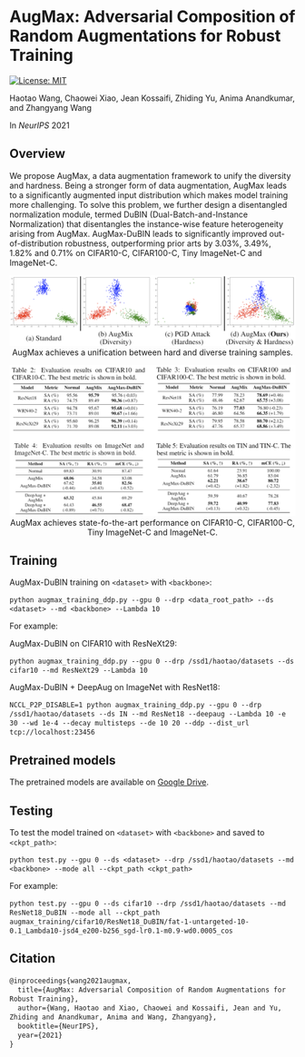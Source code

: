 # AugMax: Adversarial Composition of Random Augmentations for Robust Training

[![License: MIT](https://img.shields.io/badge/License-MIT-green.svg)](https://opensource.org/licenses/MIT)

Haotao Wang, Chaowei Xiao, Jean Kossaifi, Zhiding Yu, Anima Anandkumar, and Zhangyang Wang

In _NeurIPS_ 2021

## Overview

We propose AugMax, a data augmentation framework to unify the diversity and hardness. Being a stronger form of data augmentation, AugMax leads to a significantly augmented input distribution which makes model training more challenging. To solve this problem, we further design a disentangled normalization module, termed DuBIN (Dual-Batch-and-Instance Normalization) that disentangles the instance-wise feature heterogeneity arising from AugMax. AugMax-DuBIN leads to significantly improved out-of-distribution robustness, outperforming prior arts by 3.03%, 3.49%, 1.82% and 0.71% on CIFAR10-C, CIFAR100-C, Tiny ImageNet-C and ImageNet-C.

<p align="center">
  <img src="images/AugMax.PNG" alt="AugMax" width="800"/></br>
  <span align="center">AugMax achieves a unification between hard and diverse training samples.</span>
</p>

<p align="center">
  <img src="images/results.PNG" alt="results" width="800"/></br>
  <span align="center">AugMax achieves state-fo-the-art performance on CIFAR10-C, CIFAR100-C, Tiny ImageNet-C and ImageNet-C.</span>
</p>


## Training

AugMax-DuBIN training on `<dataset>` with `<backbone>`:

```
python augmax_training_ddp.py --gpu 0 --drp <data_root_path> --ds <dataset> --md <backbone> --Lambda 10
```

For example:

AugMax-DuBIN on CIFAR10 with ResNeXt29:

```
python augmax_training_ddp.py --gpu 0 --drp /ssd1/haotao/datasets --ds cifar10 --md ResNeXt29 --Lambda 10
```

AugMax-DuBIN + DeepAug on ImageNet with ResNet18:

```
NCCL_P2P_DISABLE=1 python augmax_training_ddp.py --gpu 0 --drp /ssd1/haotao/datasets --ds IN --md ResNet18 --deepaug --Lambda 10 -e 30 --wd 1e-4 --decay multisteps --de 10 20 --ddp --dist_url tcp://localhost:23456
```

## Pretrained models

The pretrained models are available on [Google Drive](https://drive.google.com/drive/folders/1GH1fjWQuTYruUU7P7BM52Erg2tAfNJuj?usp=sharing).

## Testing

To test the model trained on `<dataset>` with `<backbone>` and saved to `<ckpt_path>`:

```
python test.py --gpu 0 --ds <dataset> --drp /ssd1/haotao/datasets --md <backbone> --mode all --ckpt_path <ckpt_path>
```

For example:

```
python test.py --gpu 0 --ds cifar10 --drp /ssd1/haotao/datasets --md ResNet18_DuBIN --mode all --ckpt_path augmax_training/cifar10/ResNet18_DuBIN/fat-1-untargeted-10-0.1_Lambda10-jsd4_e200-b256_sgd-lr0.1-m0.9-wd0.0005_cos
```

## Citation
```
@inproceedings{wang2021augmax,
  title={AugMax: Adversarial Composition of Random Augmentations for Robust Training},
  author={Wang, Haotao and Xiao, Chaowei and Kossaifi, Jean and Yu, Zhiding and Anandkumar, Anima and Wang, Zhangyang},
  booktitle={NeurIPS},
  year={2021}
}
```
